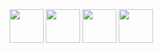 
<img src="https://user-images.githubusercontent.com/4249591/31325366-22dd1048-ac8a-11e7-9029-ff19d53c6903.png" height="60">

<img src="https://user-images.githubusercontent.com/4249591/31325367-263500a2-ac8a-11e7-9324-e66754a968f9.png" height="60">

<img src="https://user-images.githubusercontent.com/4249591/31325368-293d0fce-ac8a-11e7-8d3f-aebe8b18dff1.png" height="60">

<img src="https://user-images.githubusercontent.com/4249591/31325370-2c777616-ac8a-11e7-8363-28e869e1247d.png" height="60">

